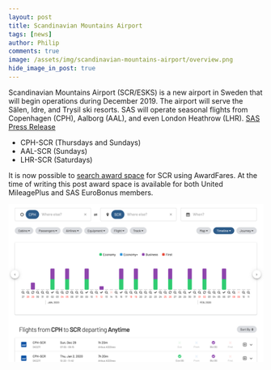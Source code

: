 ```yaml
---
layout: post
title: Scandinavian Mountains Airport
tags: [news]
author: Philip
comments: true
image: /assets/img/scandinavian-mountains-airport/overview.png
hide_image_in_post: true
---
```


Scandinavian Mountains Airport (SCR/ESKS) is a new airport in Sweden that will begin operations during December 2019. The airport will serve the Sälen, Idre, and Trysil ski resorts. SAS will operate seasonal flights from Copenhagen (CPH), Aalborg (AAL), and even London Heathrow (LHR). [SAS Press Release](https://www.sasgroup.net/en/sas-introduces-direct-services-to-the-new-airport-in-salen-trysil/)

- CPH-SCR (Thursdays and Sundays)
- AAL-SCR (Sundays)
- LHR-SCR (Saturdays)

It is now possible to [search award space](https://awardfares.com/search?CPH.SCR.2020-01-12) for SCR using AwardFares. At the time of writing this post award space is available for both United MileagePlus and SAS EuroBonus members.

<a href="https://awardfares.com/search?CPH.SCR.2020-01-12">
  <img src="/assets/img/scandinavian-mountains-airport/search.png" />
</a>
